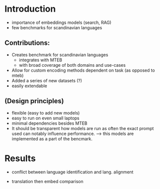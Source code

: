 # Introduction
- importance of embeddings models (search, RAG)
- few benchmarks for scandinavian languages


## Contributions:
- Creates benchmark for scandinavian languages
  - integrates with MTEB
  - with broad coverage of both domains and use-cases
- Allow for custom encoding methods dependent on task (as opposed to mteb)
- Added a series of new datasets (?)
- easily extendable

## (Design principles)
- flexible (easy to add new models)
- easy to run on even small laptops
- minimal dependencies besides MTEB
- It should be transparent how models are run as often the exact prompt used can notably influence performance. --> this models are implemented as a part of the bencmark.

# Results

- conflict between language identification and lang. alignment


- translation then embed comparison
